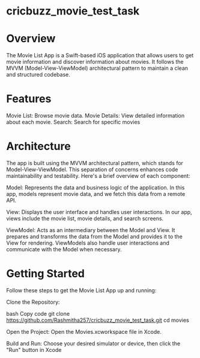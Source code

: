 # cricbuzz_movie_test_task
# Overview
The Movie List App is a Swift-based iOS application that allows users to get movie information and discover information about movies. It follows the MVVM (Model-View-ViewModel) architectural pattern to maintain a clean and structured codebase.

# Features
Movie List: Browse movie data.
Movie Details: View detailed information about each movie.
Search: Search for specific movies

# Architecture
The app is built using the MVVM architectural pattern, which stands for Model-View-ViewModel. This separation of concerns enhances code maintainability and testability. Here's a brief overview of each component:

Model: Represents the data and business logic of the application. In this app, models represent movie data, and we fetch this data from a remote API.

View: Displays the user interface and handles user interactions. In our app, views include the movie list, movie details, and search screens.

ViewModel: Acts as an intermediary between the Model and View. It prepares and transforms the data from the Model and provides it to the View for rendering. ViewModels also handle user interactions and communicate with the Model when necessary.

# Getting Started
Follow these steps to get the Movie List App up and running:

Clone the Repository:

bash
Copy code
git clone https://github.com/Rashmitha257/cricbuzz_movie_test_task.git
cd movies

Open the Project:
Open the Movies.xcworkspace file in Xcode.

Build and Run:
Choose your desired simulator or device, then click the "Run" button in Xcode
